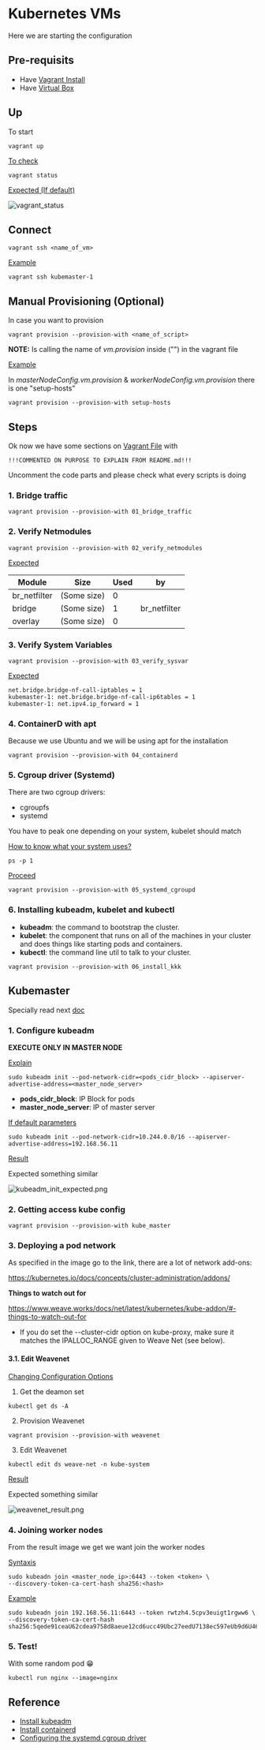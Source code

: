 # Kubernetes VMs

Here we are starting the configuration

## Pre-requisits

- Have [Vagrant Install](https://developer.hashicorp.com/vagrant/docs/installation)
- Have [Virtual Box](https://www.virtualbox.org/wiki/Downloads)

## Up

To start

```shell
vagrant up
```

<ins>To check</ins>

```
vagrant status
```

<ins>Expected (If default)</ins>

![vagrant_status](assets/vagrant_status.png)

## Connect

```shell
vagrant ssh <name_of_vm>
```

<ins>Example</ins>

```shell
vagrant ssh kubemaster-1
```

## Manual Provisioning (Optional)

In case you want to provision

```shell
vagrant provision --provision-with <name_of_script>
```

**NOTE:** Is calling the name of _vm.provision_ inside ("") in the vagrant file

<ins>Example</ins>

In _masterNodeConfig.vm.provision_ & _workerNodeConfig.vm.provision_ there is one "setup-hosts"

```shell
vagrant provision --provision-with setup-hosts
```

## Steps

Ok now we have some sections on [Vagrant File](Vagrantfile) with 

``!!!COMMENTED ON PURPOSE TO EXPLAIN FROM README.md!!!``

Uncomment the code parts and please check what every scripts is doing

### 1. Bridge traffic

```shell
vagrant provision --provision-with 01_bridge_traffic
```

### 2. Verify Netmodules

```shell
vagrant provision --provision-with 02_verify_netmodules
```

<ins>Expected</ins>

|Module|Size|Used|by|
|-|-|-|-|
|br_netfilter|(Some size)|0||
|bridge|(Some size)|1|br_netfilter|
|overlay|(Some size)|0||

### 3. Verify System Variables

```shell
vagrant provision --provision-with 03_verify_sysvar
```

<ins>Expected</ins>

```
net.bridge.bridge-nf-call-iptables = 1
kubemaster-1: net.bridge.bridge-nf-call-ip6tables = 1
kubemaster-1: net.ipv4.ip_forward = 1
```

### 4. ContainerD with apt

Because we use Ubuntu and we will be using apt for the installation

```shell
vagrant provision --provision-with 04_containerd
```

### 5. Cgroup driver (Systemd)

There are two cgroup drivers:

- cgroupfs
- systemd

You have to peak one depending on your system, kubelet should match

<ins>How to know what your system uses?</ins>

```shell
ps -p 1
```

<ins>Proceed</ins>

```shell
vagrant provision --provision-with 05_systemd_cgroupd
```

### 6. Installing kubeadm, kubelet and kubectl

- **kubeadm**: the command to bootstrap the cluster.
- **kubelet**: the component that runs on all of the machines in your cluster and does things like starting pods and containers.
- **kubectl**: the command line util to talk to your cluster.

```shell
vagrant provision --provision-with 06_install_kkk
```

## Kubemaster

Specially read next [doc](https://kubernetes.io/docs/setup/production-environment/tools/kubeadm/create-cluster-kubeadm/#initializing-your-control-plane-node)

### 1. Configure kubeadm

**EXECUTE ONLY IN MASTER NODE**

<ins>Explain</ins>

```shell
sudo kubeadm init --pod-network-cidr=<pods_cidr_block> --apiserver-advertise-address=<master_node_server>
```

- **pods_cidr_block**: IP Block for pods
- **master_node_server**: IP of master server

<ins>If default parameters</ins>

```shell
sudo kubeadm init --pod-network-cidr=10.244.0.0/16 --apiserver-advertise-address=192.168.56.11
```

<ins>Result</ins>

Expected something similar

![kubeadm_init_expected.png](assets/kubeadm_init_expected.png)


### 2. Getting access kube config

```shell
vagrant provision --provision-with kube_master
```

### 3. Deploying a pod network

As specified in the image go to the link, there are a lot of network add-ons:

https://kubernetes.io/docs/concepts/cluster-administration/addons/

**Things to watch out for**

https://www.weave.works/docs/net/latest/kubernetes/kube-addon/#-things-to-watch-out-for

- If you do set the --cluster-cidr option on kube-proxy, make sure it matches the IPALLOC_RANGE given to Weave Net (see below).

#### 3.1. Edit Weavenet

[Changing Configuration Options](https://www.weave.works/docs/net/latest/kubernetes/kube-addon/#-changing-configuration-options)

1. Get the deamon set

```shell
kubectl get ds -A
```
2. Provision Weavenet

```shell
vagrant provision --provision-with weavenet
```

3. Edit Weavenet

```shell
kubectl edit ds weave-net -n kube-system
```

<ins>Result</ins>

Expected something similar

![weavenet_result.png](assets/weavenet_result.png)


### 4. Joining worker nodes

From the result image we get we want join the worker nodes

<ins>Syntaxis</ins>
```shell
sudo kubeadn join <master_node_ip>:6443 --token <token> \
--discovery-token-ca-cert-hash sha256:<hash>
```

<ins>Example</ins>
```shell
sudo kubeadn join 192.168.56.11:6443 --token rwtzh4.5cpv3euigt1rgww6 \
--discovery-token-ca-cert-hash sha256:5qede91ceaU62cdea9758d8aeue12cd6ucc49Ubc27eedU7138ec597eUb9d6U46
```

### 5. Test!

With some random pod 😁

```shell
kubectl run nginx --image=nginx
```

## Reference

- [Install kubeadm](https://kubernetes.io/docs/setup/production-environment/tools/kubeadm/install-kubeadm/)
- [Install containerd](https://github.com/containerd/containerd/blob/main/docs/getting-started.md)
- [Configuring the systemd cgroup driver](https://kubernetes.io/docs/setup/production-environment/container-runtimes/#containerd-systemd)
